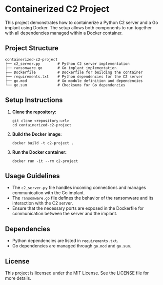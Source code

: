 # Containerized C2 Project

This project demonstrates how to containerize a Python C2 server and a Go implant using Docker. The setup allows both components to run together with all dependencies managed within a Docker container.

## Project Structure

```
containerized-c2-project
├── c2_server.py        # Python C2 server implementation
├── ransomware.go       # Go implant implementation
├── Dockerfile          # Dockerfile for building the container
├── requirements.txt    # Python dependencies for the C2 server
├── go.mod              # Go module definition and dependencies
└── go.sum              # Checksums for Go dependencies
```

## Setup Instructions

1. **Clone the repository:**
   ```
   git clone <repository-url>
   cd containerized-c2-project
   ```

2. **Build the Docker image:**
   ```
   docker build -t c2-project .
   ```

3. **Run the Docker container:**
   ```
   docker run -it --rm c2-project
   ```

## Usage Guidelines

- The `c2_server.py` file handles incoming connections and manages communication with the Go implant.
- The `ransomware.go` file defines the behavior of the ransomware and its interaction with the C2 server.
- Ensure that the necessary ports are exposed in the Dockerfile for communication between the server and the implant.

## Dependencies

- Python dependencies are listed in `requirements.txt`.
- Go dependencies are managed through `go.mod` and `go.sum`.

## License

This project is licensed under the MIT License. See the LICENSE file for more details.